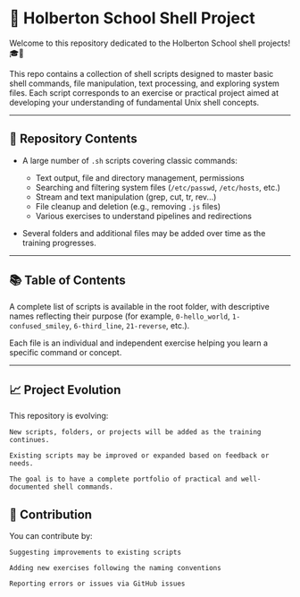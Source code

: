 # 🐚 Holberton School Shell Project

Welcome to this repository dedicated to the Holberton School shell projects! 🎓🐚

This repo contains a collection of shell scripts designed to master basic shell commands, file manipulation, text processing, and exploring system files. Each script corresponds to an exercise or practical project aimed at developing your understanding of fundamental Unix shell concepts.

---

## 📂 Repository Contents

- A large number of `.sh` scripts covering classic commands:  
  - Text output, file and directory management, permissions  
  - Searching and filtering system files (`/etc/passwd`, `/etc/hosts`, etc.)  
  - Stream and text manipulation (grep, cut, tr, rev...)  
  - File cleanup and deletion (e.g., removing `.js` files)  
  - Various exercises to understand pipelines and redirections  

- Several folders and additional files may be added over time as the training progresses.

---

## 📚 Table of Contents

A complete list of scripts is available in the root folder, with descriptive names reflecting their purpose (for example, `0-hello_world`, `1-confused_smiley`, `6-third_line`, `21-reverse`, etc.).

Each file is an individual and independent exercise helping you learn a specific command or concept.

---

## 📈 Project Evolution

This repository is evolving:

    New scripts, folders, or projects will be added as the training continues.

    Existing scripts may be improved or expanded based on feedback or needs.

    The goal is to have a complete portfolio of practical and well-documented shell commands.

## 🤝 Contribution

You can contribute by:

    Suggesting improvements to existing scripts

    Adding new exercises following the naming conventions

    Reporting errors or issues via GitHub issues
